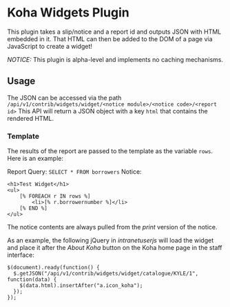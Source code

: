 # Koha Widgets Plugin

This plugin takes a slip/notice and a report id and outputs JSON with HTML embedded in it. That HTML can then be added to the DOM of a page via JavaScript to create a widget!

*NOTICE:* This plugin is alpha-level and implements no caching mechanisms.

## Usage

The JSON can be accessed via the path `/api/v1/contrib/widgets/widget/<notice module>/<notice code>/<report id>`
This API will return a JSON object with a key `html` that contains the rendered HTML.

### Template

The results of the report are passed to the template as the variable `rows`.
Here is an example:

Report Query: `SELECT * FROM borrowers`
Notice: 
```
<h1>Test Widget</h1>
<ul>
    [% FOREACH r IN rows %]
        <li>[% r.borrowernumber %]</li>
    [% END %]
</ul>
```

The notice contents are always pulled from the *print* version of the notice.

As an example, the following jQuery in _intranetuserjs_ will load the widget and place it after the *About Koha* button on the Koha home page in the staff interface:
```
$(document).ready(function() {
  $.getJSON("/api/v1/contrib/widgets/widget/catalogue/KYLE/1", function(data) {
    $(data.html).insertAfter("a.icon_koha");
  });
});
```
